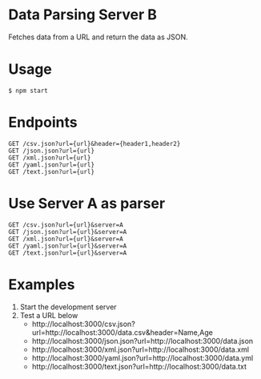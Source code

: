 # Data Parsing Server B
Fetches data from a URL and return the data as JSON.

# Usage
```
$ npm start
```

# Endpoints
```
GET /csv.json?url={url}&header={header1,header2}
GET /json.json?url={url}
GET /xml.json?url={url}
GET /yaml.json?url={url}
GET /text.json?url={url}
```

# Use Server A as parser
```
GET /csv.json?url={url}&server=A
GET /json.json?url={url}&server=A
GET /xml.json?url={url}&server=A
GET /yaml.json?url={url}&server=A
GET /text.json?url={url}&server=A
```

# Examples
1. Start the development server
2. Test a URL below
    * http://localhost:3000/csv.json?url=http://localhost:3000/data.csv&header=Name,Age
    * http://localhost:3000/json.json?url=http://localhost:3000/data.json
    * http://localhost:3000/xml.json?url=http://localhost:3000/data.xml
    * http://localhost:3000/yaml.json?url=http://localhost:3000/data.yml
    * http://localhost:3000/text.json?url=http://localhost:3000/data.txt
